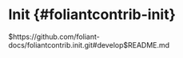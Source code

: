# Init <if backends="pandoc">{#foliantcontrib-init}</if>

<include sethead="2" nohead="true">
    $https://github.com/foliant-docs/foliantcontrib.init.git#develop$README.md
</include>
